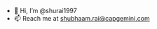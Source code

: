 - 👋 Hi, I’m @shurai1997
- 📫 Reach me at shubhaam.rai@capgemini.com

<!---
shurai1997/shurai1997 is a ✨ special ✨ repository because its `README.md` (this file) appears on your GitHub profile.
You can click the Preview link to take a look at your changes.
--->

